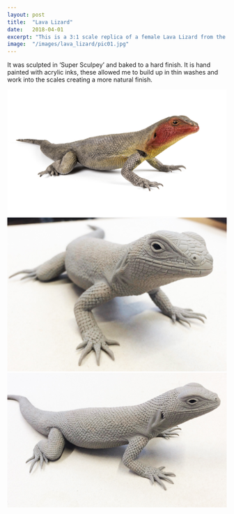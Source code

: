 ```yaml
---
layout: post
title:	"Lava Lizard"
date:	2018-04-01
excerpt: "This is a 3:1 scale replica of a female Lava Lizard from the Galapogas Islands."
image:	"/images/lava_lizard/pic01.jpg"
---
```

It was sculpted in ‘Super Sculpey’ and baked to a hard finish. It is hand painted with acrylic inks, these allowed me to build up in thin washes and work into the scales creating a more natural finish.

<div class="box alt">
	<div class="row 50% uniform">
		<div class="4u"><span class="image fit"><img src="/images/lava_lizard/pic02.jpg" alt="" /></span></div>
		<div class="4u"><span class="image fit"><img src="/images/lava_lizard/pic03.jpg" alt="" /></span></div>
		<div class="4u$"><span class="image fit"><img src="/images/lava_lizard/pic04.jpg" alt="" /></span></div>
	</div>
</div>

